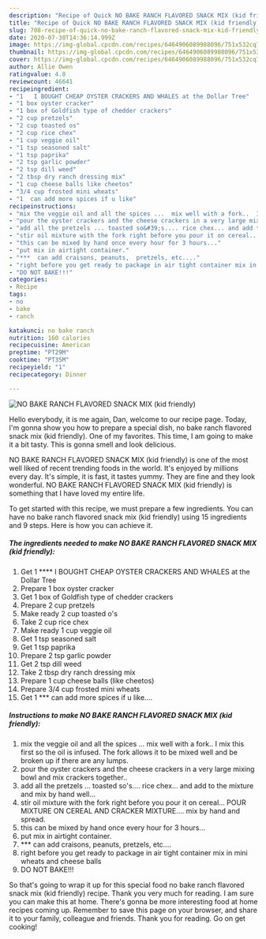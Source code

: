 ```yaml
---
description: "Recipe of Quick NO BAKE RANCH FLAVORED SNACK MIX (kid friendly)"
title: "Recipe of Quick NO BAKE RANCH FLAVORED SNACK MIX (kid friendly)"
slug: 708-recipe-of-quick-no-bake-ranch-flavored-snack-mix-kid-friendly
date: 2020-07-30T14:36:14.999Z
image: https://img-global.cpcdn.com/recipes/6464906089988096/751x532cq70/no-bake-ranch-flavored-snack-mix-kid-friendly-recipe-main-photo.jpg
thumbnail: https://img-global.cpcdn.com/recipes/6464906089988096/751x532cq70/no-bake-ranch-flavored-snack-mix-kid-friendly-recipe-main-photo.jpg
cover: https://img-global.cpcdn.com/recipes/6464906089988096/751x532cq70/no-bake-ranch-flavored-snack-mix-kid-friendly-recipe-main-photo.jpg
author: Allie Owen
ratingvalue: 4.8
reviewcount: 46641
recipeingredient:
- "1   I BOUGHT CHEAP OYSTER CRACKERS AND WHALES at the Dollar Tree"
- "1 box oyster cracker"
- "1 box of Goldfish type of chedder crackers"
- "2 cup pretzels"
- "2 cup toasted os"
- "2 cup rice chex"
- "1 cup veggie oil"
- "1 tsp seasoned salt"
- "1 tsp paprika"
- "2 tsp garlic powder"
- "2 tsp dill weed"
- "2 tbsp dry ranch dressing mix"
- "1 cup cheese balls like cheetos"
- "3/4 cup frosted mini wheats"
- "1  can add more spices if u like"
recipeinstructions:
- "mix the veggie oil and all the spices ...  mix well with a fork..  I mix this first so the oil is infused.  The fork allows it to be mixed well and be broken up if there are any lumps."
- "pour the oyster crackers and the cheese crackers in a very large mixing bowl and mix crackers together.."
- "add all the pretzels ... toasted so&#39;s.... rice chex... and add to the mixture and mix by hand well..."
- "stir oil mixture with the fork right before you pour it on cereal...  POUR MIXTURE ON CEREAL AND CRACKER MIXTURE....  mix by hand and spread."
- "this can be mixed by hand once every hour for 3 hours..."
- "put mix in airtight container."
- "***  can add craisons, peanuts,  pretzels, etc...."
- "right before you get ready to package in air tight container mix in mini wheats and cheese balls"
- "DO NOT BAKE!!!"
categories:
- Recipe
tags:
- no
- bake
- ranch

katakunci: no bake ranch 
nutrition: 160 calories
recipecuisine: American
preptime: "PT29M"
cooktime: "PT35M"
recipeyield: "1"
recipecategory: Dinner

---
```



![NO BAKE RANCH FLAVORED SNACK MIX (kid friendly)](https://img-global.cpcdn.com/recipes/6464906089988096/751x532cq70/no-bake-ranch-flavored-snack-mix-kid-friendly-recipe-main-photo.jpg)

Hello everybody, it is me again, Dan, welcome to our recipe page. Today, I'm gonna show you how to prepare a special dish, no bake ranch flavored snack mix (kid friendly). One of my favorites. This time, I am going to make it a bit tasty. This is gonna smell and look delicious.



NO BAKE RANCH FLAVORED SNACK MIX (kid friendly) is one of the most well liked of recent trending foods in the world. It's enjoyed by millions every day. It's simple, it is fast, it tastes yummy. They are fine and they look wonderful. NO BAKE RANCH FLAVORED SNACK MIX (kid friendly) is something that I have loved my entire life.


To get started with this recipe, we must prepare a few ingredients. You can have no bake ranch flavored snack mix (kid friendly) using 15 ingredients and 9 steps. Here is how you can achieve it.

<!--inarticleads1-->

##### The ingredients needed to make NO BAKE RANCH FLAVORED SNACK MIX (kid friendly):

1. Get 1 ****  I BOUGHT CHEAP OYSTER CRACKERS AND WHALES at the Dollar Tree
1. Prepare 1 box oyster cracker
1. Get 1 box of Goldfish type of chedder crackers
1. Prepare 2 cup pretzels
1. Make ready 2 cup toasted o&#39;s
1. Take 2 cup rice chex
1. Make ready 1 cup veggie oil
1. Get 1 tsp seasoned salt
1. Get 1 tsp paprika
1. Prepare 2 tsp garlic powder
1. Get 2 tsp dill weed
1. Take 2 tbsp dry ranch dressing mix
1. Prepare 1 cup cheese balls (like cheetos)
1. Prepare 3/4 cup frosted mini wheats
1. Get 1 *** can add more spices if u like....




<!--inarticleads2-->

##### Instructions to make NO BAKE RANCH FLAVORED SNACK MIX (kid friendly):

1. mix the veggie oil and all the spices ...  mix well with a fork..  I mix this first so the oil is infused.  The fork allows it to be mixed well and be broken up if there are any lumps.
1. pour the oyster crackers and the cheese crackers in a very large mixing bowl and mix crackers together..
1. add all the pretzels ... toasted so&#39;s.... rice chex... and add to the mixture and mix by hand well...
1. stir oil mixture with the fork right before you pour it on cereal...  POUR MIXTURE ON CEREAL AND CRACKER MIXTURE....  mix by hand and spread.
1. this can be mixed by hand once every hour for 3 hours...
1. put mix in airtight container.
1. ***  can add craisons, peanuts,  pretzels, etc....
1. right before you get ready to package in air tight container mix in mini wheats and cheese balls
1. DO NOT BAKE!!!




So that's going to wrap it up for this special food no bake ranch flavored snack mix (kid friendly) recipe. Thank you very much for reading. I am sure you can make this at home. There's gonna be more interesting food at home recipes coming up. Remember to save this page on your browser, and share it to your family, colleague and friends. Thank you for reading. Go on get cooking!
